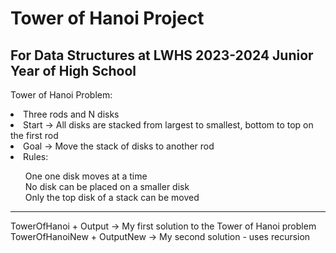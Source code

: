 <h1>Tower of Hanoi Project</h1>
<h2>For Data Structures at LWHS 2023-2024
Junior Year of High School</h2>

<p>Tower of Hanoi Problem:
              <li>Three rods and N disks</li>
              <li>Start -> All disks are stacked from largest to smallest, bottom to top on the first rod</li>
              <li>Goal -> Move the stack of disks to another rod</li>
              <li>Rules:</li>
                            <ol>One one disk moves at a time <br  />
                            No disk can be placed on a smaller disk <br  />
                            Only the top disk of a stack can be moved</ol></p>

<hr  />
<p>TowerOfHanoi + Output -> My first solution to the Tower of Hanoi problem
TowerOfHanoiNew + OutputNew -> My second solution - uses recursion</p>
